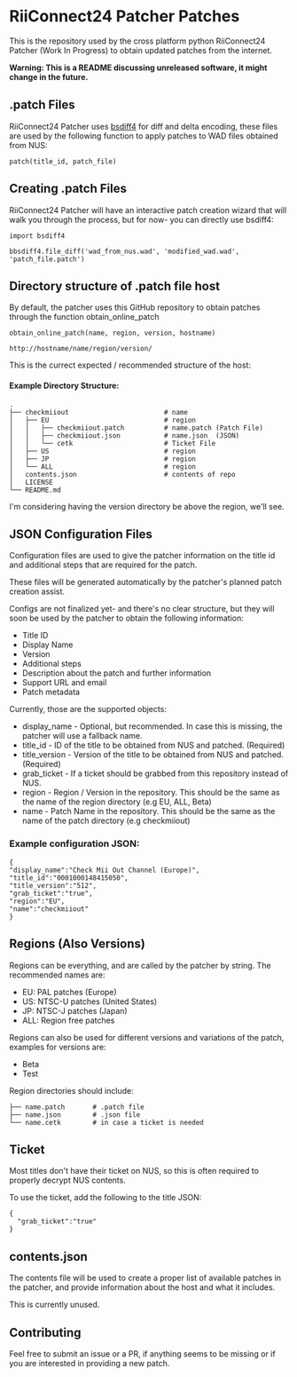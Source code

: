 # RiiConnect24 Patcher Patches

This is the repository used by the cross platform python RiiConnect24 Patcher (Work In Progress) to obtain updated patches from the internet.

**Warning: This is a README discussing unreleased software, it might change in the future.**


## .patch Files

RiiConnect24 Patcher uses [bsdiff4](https://github.com/ilanschnell/bsdiff4) for diff and delta encoding, these files are used by the following function to apply patches to WAD files obtained from NUS:

    patch(title_id, patch_file)

## Creating .patch Files

RiiConnect24 Patcher will have an interactive patch creation wizard that will walk you through the process, but for now- you can directly use bsdiff4:

    import bsdiff4
    
    bbsdiff4.file_diff('wad_from_nus.wad', 'modified_wad.wad', 'patch_file.patch')

## Directory structure of .patch file host

By default, the patcher uses this GitHub repository to obtain patches through the function obtain_online_patch

    obtain_online_patch(name, region, version, hostname)

    http://hostname/name/region/version/

This is the currect expected / recommended structure of the host:
#### Example Directory Structure:
```
.
├── checkmiiout                        # name
│   ├── EU                             # region
│   │   ├── checkmiiout.patch          # name.patch (Patch File)
│   │   ├── checkmiiout.json           # name.json  (JSON)
│   │   └── cetk                       # Ticket File
│   ├── US                             # region
│   ├── JP                             # region
│   └── ALL                            # region
│   contents.json                      # contents of repo
│   LICENSE
└── README.md
```
I'm considering having the version directory be above the region, we'll see.

## JSON Configuration Files

Configuration files are used to give the patcher information on the title id and additional steps that are required for the patch.

These files will be generated automatically by the patcher's planned patch creation assist.

Configs are not finalized yet- and there's no clear structure, but they will soon be used by the patcher to obtain the following information:

 - Title ID
 - Display Name
 - Version
 - Additional steps
 - Description about the patch and further information
 - Support URL and email
 - Patch metadata

Currently, those are the supported objects:

 - display_name - Optional, but recommended. In case this is missing, the patcher will use a fallback name.
 - title_id - ID of the title to be obtained from NUS and patched. (Required)
 - title_version - Version of the title to be obtained from NUS and patched. (Required)
 - grab_ticket - If a ticket should be grabbed from this repository instead of NUS.
 - region - Region / Version in the repository. This should be the same as the name of the region directory (e.g EU, ALL, Beta)
 - name - Patch Name in the repository. This should be the same as the name of the patch directory (e.g checkmiiout)
### Example configuration JSON:
    {
    "display_name":"Check Mii Out Channel (Europe)",
    "title_id":"0001000148415050",
    "title_version":"512",
    "grab_ticket":"true",
    "region":"EU",
    "name":"checkmiiout"
    }

## Regions (Also Versions)


Regions can be everything, and are called by the patcher by string.
The recommended names are:

 - EU: PAL patches (Europe)
 - US: NTSC-U patches (United States)
 - JP: NTSC-J patches (Japan)
 - ALL: Region free patches

Regions can also be used for different versions and variations of the patch, examples for versions are:

 - Beta
 - Test

Region directories should include:

    ├── name.patch       # .patch file
    ├── name.json        # .json file
    └── name.cetk        # in case a ticket is needed


## Ticket
Most titles don't have their ticket on NUS, so this is often required to properly decrypt NUS contents.

To use the ticket, add the following to the title JSON:

    {
	  "grab_ticket":"true"
    }

## contents.json
The contents file will be used to create a proper list of available patches in the patcher, and provide information about the host and what it includes.

This is currently unused.

## Contributing
Feel free to submit an issue or a PR, if anything seems to be missing or if you are interested in providing a new patch.